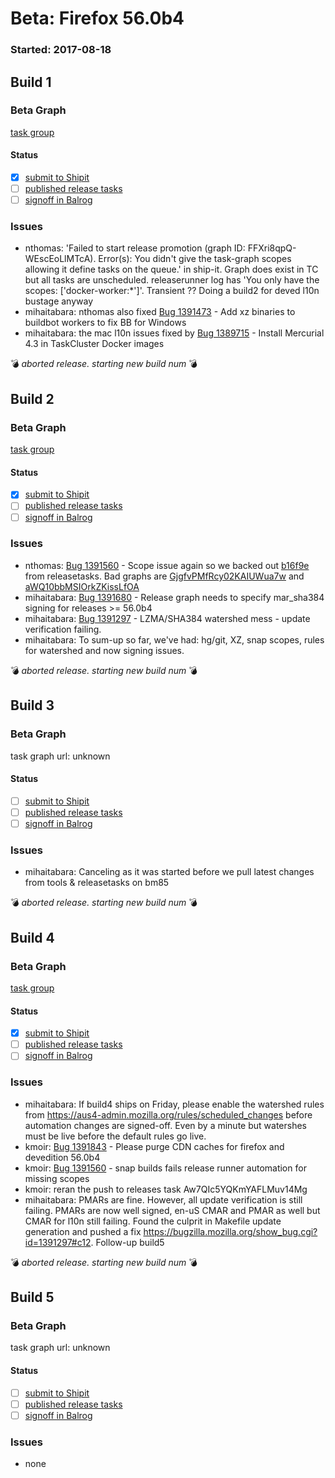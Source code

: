# Beta: Firefox 56.0b4

### Started: 2017-08-18

## Build 1

### Beta Graph
[task group](https://tools.taskcluster.net/push-inspector/#/FFXri8qpQ-WEscEoLlMTcA)


#### Status
- [x] [submit to Shipit](https://wiki.mozilla.org/Release:Release_Automation_on_Mercurial:Starting_a_Release#Submit_to_Ship_It)
- [ ] [published release tasks](../how-tos/relpro.md#4-publish-release)
- [ ] [signoff in Balrog](../how-tos/relpro.md#3-signoffs)

### Issues
- nthomas: 'Failed to start release promotion (graph ID: FFXri8qpQ-WEscEoLlMTcA). Error(s): You didn\'t give the task-graph scopes allowing it define tasks on the queue.' in ship-it. Graph does exist in TC but all tasks are unscheduled. releaserunner log has 'You only have the scopes: ['docker-worker:*']'. Transient ?? Doing a build2 for deved l10n bustage anyway
- mihaitabara: nthomas also fixed [Bug 1391473](https://bugzil.la/1391473) - Add xz binaries to buildbot workers  to fix BB for Windows
- mihaitabara: the mac l10n issues fixed by [Bug 1389715](https://bugzil.la/1389715) - Install Mercurial 4.3 in TaskCluster Docker images

:bomb: _aborted release. starting new build num_ :bomb:

## Build 2

### Beta Graph
[task group](https://tools.taskcluster.net/push-inspector/#/dHzoExaZT1Gn8rymeKti7Q)


#### Status
- [x] [submit to Shipit](https://wiki.mozilla.org/Release:Release_Automation_on_Mercurial:Starting_a_Release#Submit_to_Ship_It)
- [ ] [published release tasks](../how-tos/relpro.md#4-publish-release)
- [ ] [signoff in Balrog](../how-tos/relpro.md#3-signoffs)

### Issues
- nthomas: [Bug 1391560](https://bugzil.la/1391560) - Scope issue again so we backed out [b16f9e](https://github.com/mozilla-releng/releasetasks/commit/b16f9e02da4d41657d05b061928bb12da0f8d28a) from releasetasks. Bad graphs are [GjgfvPMfRcy02KAIUWua7w](https://tools.taskcluster.net/groups/GjgfvPMfRcy02KAIUWua7w) and [aWQ10bbMSIOrkZKissLfOA](https://tools.taskcluster.net/groups/aWQ10bbMSIOrkZKissLfOA)
- mihaitabara: [Bug 1391680](https://bugzil.la/1391680) - Release graph needs to specify mar_sha384 signing for releases >= 56.0b4
- mihaitabara: [Bug 1391297](https://bugzil.la/1391297) - LZMA/SHA384 watershed mess - update verification failing.
- mihaitabara: To sum-up so far, we've had: hg/git, XZ, snap scopes, rules for watershed and now signing issues.

:bomb: _aborted release. starting new build num_ :bomb:

## Build 3

### Beta Graph
task graph url: unknown


#### Status
- [ ] [submit to Shipit](https://wiki.mozilla.org/Release:Release_Automation_on_Mercurial:Starting_a_Release#Submit_to_Ship_It)
- [ ] [published release tasks](../how-tos/relpro.md#4-publish-release)
- [ ] [signoff in Balrog](../how-tos/relpro.md#3-signoffs)

### Issues
- mihaitabara: Canceling as it was started before we pull latest changes from tools & releasetasks on bm85

:bomb: _aborted release. starting new build num_ :bomb:

## Build 4

### Beta Graph
[task group](https://tools.taskcluster.net/push-inspector/#/Aw7QIc5YQKmYAFLMuv14Mg)


#### Status
- [x] [submit to Shipit](https://wiki.mozilla.org/Release:Release_Automation_on_Mercurial:Starting_a_Release#Submit_to_Ship_It)
- [ ] [published release tasks](../how-tos/relpro.md#4-publish-release)
- [ ] [signoff in Balrog](../how-tos/relpro.md#3-signoffs)

### Issues
- mihaitabara: If build4 ships on Friday, please enable the watershed rules from https://aus4-admin.mozilla.org/rules/scheduled_changes before automation changes are signed-off. Even by a minute but watershes must be live before the default rules go live.
- kmoir: [Bug 1391843](https://bugzil.la/1391843) - Please purge CDN caches for firefox and devedition 56.0b4
- kmoir: [Bug 1391560](https://bugzil.la/1391560) - snap builds fails release runner automation for missing scopes
- kmoir: reran the push to releases task Aw7QIc5YQKmYAFLMuv14Mg
- mihaitabara: PMARs are fine. However, all update verification is still failing. PMARs are now well signed, en-uS CMAR and PMAR as well but CMAR for l10n still failing. Found the culprit in Makefile update generation and pushed a fix https://bugzilla.mozilla.org/show_bug.cgi?id=1391297#c12. Follow-up build5

:bomb: _aborted release. starting new build num_ :bomb:

## Build 5

### Beta Graph
task graph url: unknown


#### Status
- [ ] [submit to Shipit](https://wiki.mozilla.org/Release:Release_Automation_on_Mercurial:Starting_a_Release#Submit_to_Ship_It)
- [ ] [published release tasks](../how-tos/relpro.md#4-publish-release)
- [ ] [signoff in Balrog](../how-tos/relpro.md#3-signoffs)

### Issues
- none


